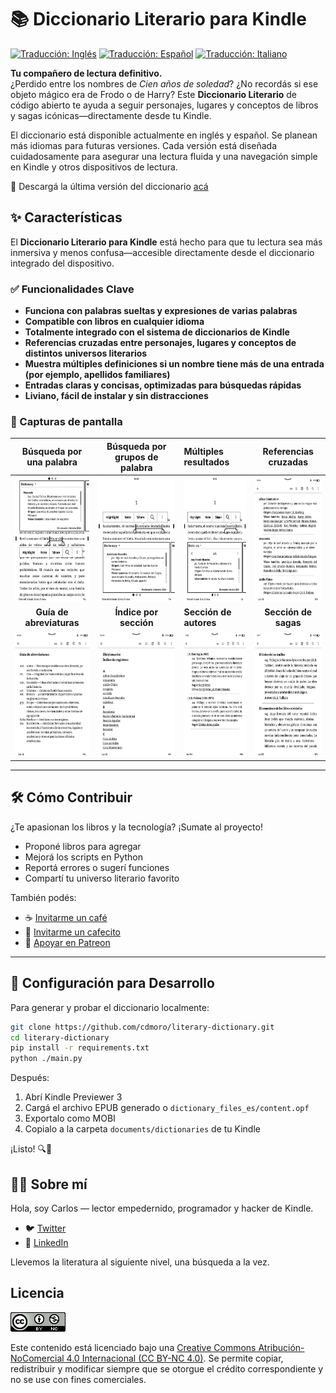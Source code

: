 # 📚 Diccionario Literario para Kindle

[![Traducción: Inglés](https://img.shields.io/badge/traducción-en-blue.svg)](README.md)
[![Traducción: Español](https://img.shields.io/badge/traducción-es-red.svg)](README.es.md)
[![Traducción: Italiano](https://img.shields.io/badge/traducción-it-green.svg)](README.it.md)

**Tu compañero de lectura definitivo.**  
¿Perdido entre los nombres de _Cien años de soledad_? ¿No recordás si ese objeto mágico era de Frodo o de Harry? Este **Diccionario Literario** de código abierto te ayuda a seguir personajes, lugares y conceptos de libros y sagas icónicas—directamente desde tu Kindle.

El diccionario está disponible actualmente en inglés y español. Se planean más idiomas para futuras versiones. Cada versión está diseñada cuidadosamente para asegurar una lectura fluida y una navegación simple en Kindle y otros dispositivos de lectura.

🎯 Descargá la última versión del diccionario [acá](https://github.com/cdmoro/literary-dictionary/releases/latest)

## ✨ Características

El **Diccionario Literario para Kindle** está hecho para que tu lectura sea más inmersiva y menos confusa—accesible directamente desde el diccionario integrado del dispositivo.

### ✅ Funcionalidades Clave

- **Funciona con palabras sueltas y expresiones de varias palabras**  
- **Compatible con libros en cualquier idioma**
- **Totalmente integrado con el sistema de diccionarios de Kindle**
- **Referencias cruzadas entre personajes, lugares y conceptos de distintos universos literarios**
- **Muestra múltiples definiciones si un nombre tiene más de una entrada (por ejemplo, apellidos familiares)**
- **Entradas claras y concisas, optimizadas para búsquedas rápidas**
- **Liviano, fácil de instalar y sin distracciones**

### 📸 Capturas de pantalla

| Búsqueda por una palabra | Búsqueda por grupos de palabra | Múltiples resultados | Referencias cruzadas |
|:--------------------:|:-------------------:|:---------------------------|:---------:|
|<img src="./screenshots/es/01_definition.png" height="200px">|<img src="./screenshots/es/02_definition_group_of_words.png" height="200px">|<img src="./screenshots/es/03_multiple_definitions.png" height="200px">|<img src="./screenshots/es/04_dict.png" height="200px">|
| **Guía de abreviaturas** | **Índice por sección** | **Sección de autores** | **Sección de sagas** |
|<img src="./screenshots/es/05_abbr_guide.png" height="200px">|<img src="./screenshots/es/06_entry_index.png" height="200px">|<img src="./screenshots/es/07_authors.png" height="200px">|<img src="./screenshots/es/08_sagas.png" height="200px">|

---

## 🛠️ Cómo Contribuir

¿Te apasionan los libros y la tecnología? ¡Sumate al proyecto!

- Proponé libros para agregar  
- Mejorá los scripts en Python  
- Reportá errores o sugerí funciones  
- Compartí tu universo literario favorito  

También podés:
- ☕ [Invitarme un café](https://buymeacoffee.com/cdmoro)  
- 🧉 [Invitarme un cafecito](http://cafecito.app/cdmoro)  
- 🎁 [Apoyar en Patreon](https://patreon.com/cdmoro)  

---

## 🧪 Configuración para Desarrollo

Para generar y probar el diccionario localmente:

```bash
git clone https://github.com/cdmoro/literary-dictionary.git
cd literary-dictionary
pip install -r requirements.txt
python ./main.py
```

Después:

1. Abrí Kindle Previewer 3
1. Cargá el archivo EPUB generado o `dictionary_files_es/content.opf`
1. Exportalo como MOBI
1. Copialo a la carpeta `documents/dictionaries` de tu Kindle

¡Listo! 🔍📖

## 🙋‍♂️ Sobre mí

Hola, soy Carlos — lector empedernido, programador y hacker de Kindle.

- 🐦 [Twitter](https://twitter.com/CarlosBonadeo)
- 💼 [LinkedIn](https://www.linkedin.com/in/cdbonadeo/)

Llevemos la literatura al siguiente nivel, una búsqueda a la vez.

## Licencia

![CC BY-NC-SA](assets/cc_banner.png)

Este contenido está licenciado bajo una [Creative Commons Atribución-NoComercial 4.0 Internacional (CC BY-NC 4.0)](https://creativecommons.org/licenses/by-nc/4.0/deed.es). Se permite copiar, redistribuir y modificar siempre que se otorgue el crédito correspondiente y no se use con fines comerciales.
